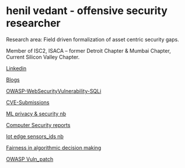 # henil vedant   - offensive security researcher 

Research area: Field driven formalization of asset centric security gaps.

Member of ISC2, ISACA – former Detroit Chapter & Mumbai Chapter, Current Silicon Valley Chapter.

[Linkedin](https://www.linkedin.com/in/henil-vedant/)


[Blogs](https://medium.com/@hhv8051)


[OWASP-WebSecurityVulnerability-SQLi](https://medium.com/@hhv8051/owasp-web-vulnerability-sqli-its-prevention-using-ml-for-endpoint-security-4fdac0ec926d)


[CVE-Submissions]()


[ML privacy & security nb](https://github.com/Henilv/MachineLearning_Privacy-Security)


[Computer Security reports](https://github.com/Henilv/Computer_Security-attacks)


[Iot edge sensors_ids nb](https://github.com/Henilv/IoT-app_sec/tree/main)


[Fairness in algorithmic decision making](https://github.com/Henilv/Algorithmic_Fairness_in_decision-making/tree/main)


[OWASP Vuln_patch](https://link.springer.com/chapter/10.1007/978-981-16-6285-0_24)



